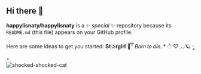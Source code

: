 ## Hi there 👋


**happylisnaty/happylisnaty** is a ✨ _special_ ✨ repository because its `README.md` (this file) appears on your GitHub profile.

Here are some ideas to get you started:
 𝐒𝐭✰𝐫𝐠𝐢𝐫𝐥
      🧸ྀི
   𝐵𝑜𝑟𝑛 𝑡𝑜 𝑑𝑖𝑒. 
       * ੈ ♡ ⸝⸝🪐 ༘ ⋆    
![shocked-shocked-cat](https://github.com/happylisnaty/happylisnaty/assets/173482133/e1775eca-ca7a-4afd-b95c-e12d6a7fc52e)
